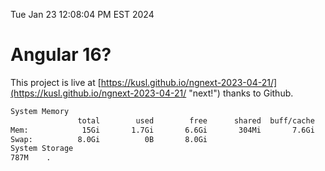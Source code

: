Tue Jan 23 12:08:04 PM EST 2024

# Angular 16?


This project is live at [https://kusl.github.io/ngnext-2023-04-21/](https://kusl.github.io/ngnext-2023-04-21/ "next!") thanks to Github.

```bash
System Memory
               total        used        free      shared  buff/cache   available
Mem:            15Gi       1.7Gi       6.6Gi       304Mi       7.6Gi        13Gi
Swap:          8.0Gi          0B       8.0Gi
System Storage
787M	.
```
```bash

